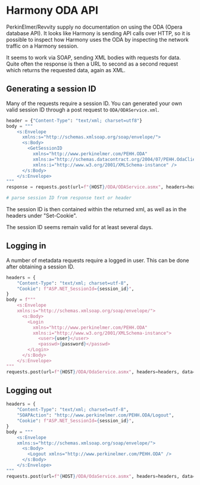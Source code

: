 # Harmony ODA API

PerkinElmer/Revvity supply no documentation on using the ODA (Opera database API).
It looks like Harmony is sending API calls over HTTP, so it is possible to
inspect how Harmony uses the ODA by inspecting the network traffic on a Harmony
session.

It seems to work via SOAP, sending XML bodies with requests for data. Quite
often the response is then a URL to second as a second request which
returns the requested data, again as XML.


## Generating a session ID

Many of the requests require a session ID. You can generated your own
valid session ID through a post request to `ODA/ODAService.xml`.

```python
header = {"Content-Type": "text/xml; charset=utf8"}
body = """
    <s:Envelope
      xmlns:s="http://schemas.xmlsoap.org/soap/envelope/">
      <s:Body>
        <GetSessionID
          xmlns="http://www.perkinelmer.com/PEHH.ODA"
          xmlns:a="http://schemas.datacontract.org/2004/07/PEHH.OdaClient"
          xmlns:i="http://www.w3.org/2001/XMLSchema-instance" />
      </s:Body>
    </s:Envelope>
"""
response = requests.post(url=f"{HOST}/ODA/ODAService.asmx", headers=headers, data=body)

# parse session ID from response text or header
```

The session ID is then contained within the returned xml, as well as in the headers
under "Set-Cookie".

The session ID seems remain valid for at least several days.


## Logging in

A number of metadata requests require a logged in user. This can be done after
obtaining a session ID.

```python
headers = {
    "Content-Type": "text/xml; charset=utf-8",
    "Cookie": f"ASP.NET_SessionId={session_id}",
}
body = f"""
    <s:Envelope
    xmlns:s="http://schemas.xmlsoap.org/soap/envelope/">
      <s:Body>
        <Login
          xmlns="http://www.perkinelmer.com/PEHH.ODA"
          xmlns:i="http://www.w3.org/2001/XMLSchema-instance">
            <user>{user}</user>
            <passwd>{password}</passwd>
        </Login>
      </s:Body>
    </s:Envelope>
"""
requests.post(url=f"{HOST}/ODA/OdaService.asmx", headers=headers, data=body)
```

## Logging out

```python
headers = {
    "Content-Type": "text/xml; charset=utf-8",
    "SOAPAction": "http://www.perkinelmer.com/PEHH.ODA/Logout",
    "Cookie": f"ASP.NET_SessionId={session_id}",
}
body = """
    <s:Envelope
    xmlns:s="http://schemas.xmlsoap.org/soap/envelope/">
      <s:Body>
        <Logout xmlns="http://www.perkinelmer.com/PEHH.ODA" />
      </s:Body>
    </s:Envelope>
"""
requests.post(url=f"{HOST}/ODA/OdaService.asmx", headers=headers, data=body)
```
